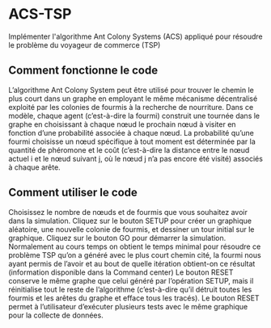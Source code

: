 # ACS-TSP
Implémenter l'algorithme Ant Colony Systems (ACS) appliqué pour résoudre le problème du voyageur de commerce (TSP)
##  Comment fonctionne le code
  L’algorithme Ant Colony System peut être utilisé pour trouver le chemin le plus court dans un 
  graphe en employant le même mécanisme décentralisé exploité par les colonies de fourmis à 
  la recherche de nourriture. Dans ce modèle, chaque agent (c’est-à-dire la fourmi) construit une 
  tournée dans le graphe en choisissant à chaque nœud le prochain nœud à visiter en fonction 
  d’une probabilité associée à chaque nœud. La probabilité qu’une fourmi choisisse un nœud 
  spécifique à tout moment est déterminée par la quantité de phéromone et le coût (c’est-à-dire 
  la distance entre le nœud actuel i et le nœud suivant j, où le nœud j n’a pas encore été visité) 
  associés à chaque arête.

##  Comment utiliser le code
  Choisissez le nombre de nœuds et de fourmis que vous souhaitez avoir dans la simulation. 
  Cliquez sur le bouton SETUP pour créer un graphique aléatoire, une nouvelle colonie de 
  fourmis, et dessiner un tour initial sur le graphique. Cliquez sur le bouton GO pour démarrer 
  la simulation. 
  Normalement au cours temps on obtient le temps minimal pour résoudre ce problème TSP 
  qu’on a généré avec le plus court chemin cité, la fourmi nous ayant permis de l’avoir et au 
  bout de quelle itération obtient-on ce résultat (information disponible dans la Command 
  center)
  Le bouton RESET conserve le même graphe que celui généré par l’opération SETUP, mais il 
  réinitialise tout le reste de l’algorithme (c’est-à-dire qu’il détruit toutes les fourmis et les 
  arêtes du graphe et efface tous les tracés). Le bouton RESET permet à l’utilisateur d’exécuter 
  plusieurs tests avec le même graphique pour la collecte de données. 
